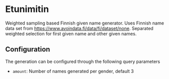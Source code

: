 # Etunimitin

Weighted sampling based Finnish given name generator. Uses Finnish name data set from https://www.avoindata.fi/data/fi/dataset/none. Separated weighted selection for first given name and other given names.


## Configuration

The generation can be configured through the following query parameters

 - `amount`: Number of names generated per gender, default 3
